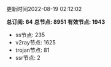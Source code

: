 更新时间2022-08-19 02:12:02

**总订阅: 64**
**总节点: 8951**
**有效节点: 1943**
- ss节点: 235
- v2ray节点: 1625
- trojan节点: 81
- ssr节点: 2

